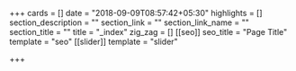 +++
cards = []
date = "2018-09-09T08:57:42+05:30"
highlights = []
section_description = ""
section_link = ""
section_link_name = ""
section_title = ""
title = "_index"
zig_zag = []
[[seo]]
seo_title = "Page Title"
template = "seo"
[[slider]]
template = "slider"

+++
